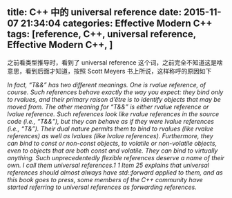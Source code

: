 title: C++ 中的 universal reference
date: 2015-11-07 21:34:04
categories: Effective Modern C++
tags: [reference, C++, universal reference, Effective Modern C++, ]
---

之前看类型推导时，看到了 universal reference 这个词，之前完全不知道这是啥意思，看到后面才知道，按照 Scott Meyers 书上所说，这样称呼的原因如下

*In fact, “T&&” has two different meanings. One is rvalue reference, of course. Such references behave exactly the way you expect: they bind only to rvalues, and their primary raison d’être is to identify objects that may be moved from. 
The other meaning for “T&&” is either rvalue reference or lvalue reference. Such references look like rvalue references in the source code (i.e., “T&&”), but they can behave as if they were lvalue references (i.e., “T&”). Their dual nature permits them to bind to rvalues (like rvalue references) as well as lvalues (like lvalue references). Furthermore, they can bind to const or non-const objects, to volatile or non-volatile objects, even to objects that are both const and volatile. They can bind to virtually anything. Such unprecedentedly flexible references deserve a name of their own. I call them universal references.1*
*1 Item 25 explains that universal references should almost always have std::forward applied to them, and as this book goes to press, some members of the C++ community have started referring to universal references as forwarding references.*
